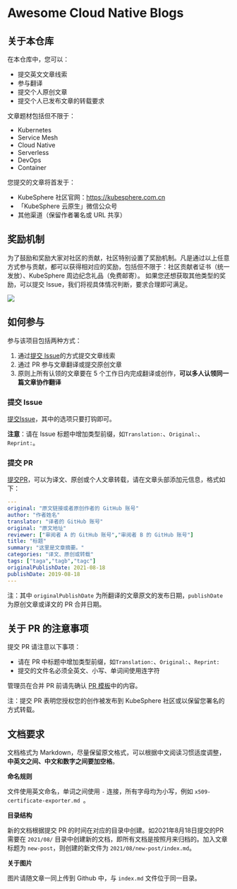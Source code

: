 # Awesome Cloud Native Blogs

## 关于本仓库

在本仓库中，您可以：

- 提交英文文章线索
- 参与翻译
- 提交个人原创文章
- 提交个人已发布文章的转载要求

文章题材包括但不限于：

- Kubernetes
- Service Mesh
- Cloud Native
- Serverless
- DevOps
- Container

您提交的文章将首发于：

- KubeSphere 社区官网：https://kubesphere.com.cn
- 「KubeSphere 云原生」微信公众号
- 其他渠道（保留作者署名或 URL 共享）

## 奖励机制

为了鼓励和奖励大家对社区的贡献，社区特别设置了奖励机制。凡是通过以上任意方式参与贡献，都可以获得相对应的奖励，包括但不限于：社区贡献者证书（统一发放）、KubeSphere 周边纪念礼品（免费邮寄）。
如果您还想获取其他类型的奖励，可以提交 Issue，我们将视具体情况判断，要求合理即可满足。

![](https://pek3b.qingstor.com/kubesphere-community/images/KubeSphere-swag.png)

## 如何参与

参与该项目包括两种方式：

1. 通过[提交 Issue](https://github.com/kubesphere-sigs/awesome-cloud-native-blogs/issues/new?assignees=&labels=kind%2Ftranslation&template=docs.yaml)的方式提交文章线索
2. 通过 PR 参与文章翻译或提交原创文章
3. 原则上所有认领的文章要在 5 个工作日内完成翻译或创作，**可以多人认领同一篇文章协作翻译**

### 提交 Issue

[提交Issue](https://github.com/kubesphere-sigs/awesome-cloud-native-blogs/issues/new?assignees=&labels=kind%2Ftranslation&template=docs.yaml)，其中的选项只要打钩即可。

**注意**：请在 Issue 标题中增加类型前缀，如`Translation:`、`Original:`、`Reprint:`。

### 提交 PR

[提交PR](https://github.com/kubesphere-sigs/awesome-cloud-native-blogs/pulls)，可以为译文、原创或个人文章转载，请在文章头部添加元信息，格式如下：

```yaml
---
original: "原文链接或者原创作者的 GitHub 账号"
author: "作者姓名"
translator: "译者的 GitHub 账号"
original: "原文地址"
reviewer: ["审阅者 A 的 GitHub 账号","审阅者 B 的 GitHub 账号"]
title: "标题"
summary: "这里是文章摘要。"
categories: "译文、原创或转载"
tags: ["taga","tagb","tagc"]
originalPublishDate: 2021-08-18
publishDate: 2019-08-18
---
```

注：其中 `originalPublishDate` 为所翻译的文章原文的发布日期，`publishDate` 为原创文章或译文的 PR 合并日期。

## 关于 PR 的注意事项

提交 PR 请注意以下事项：

- 请在 PR 中标题中增加类型前缀，如`Translation:`、`Original:`、`Reprint:`
- 提交的文件名必须全英文、小写、单词间使用连字符

管理员在合并 PR 前请先确认 [PR 模板](<https://github.com/kubesphere-sigs/awesome-cloud-native-blogs/blob/master/PULL_REQUEST_TEMPLATE.md>)中的内容。

注：提交 PR 表明您授权您的创作被发布到 KubeSphere 社区或以保留您署名的方式转载。

## 文档要求

文档格式为 Markdown，尽量保留原文格式，可以根据中文阅读习惯适度调整，**中英文之间、中文和数字之间要加空格**。

**命名规则**

文件使用英文命名，单词之间使用 `-` 连接，所有字母均为小写，例如 `x509-certificate-exporter.md `。

**目录结构**

新的文档根据提交 PR 的时间在对应的目录中创建。如2021年8月18日提交的PR需要在 `2021/08/` 目录中创建新的文档，即所有文档是按照月来归档的。加入文章标题为 `new-post`，则创建的新文件为 `2021/08/new-post/index.md`。

**关于图片**

图片请随文章一同上传到 Github 中，与 `index.md` 文件位于同一目录。